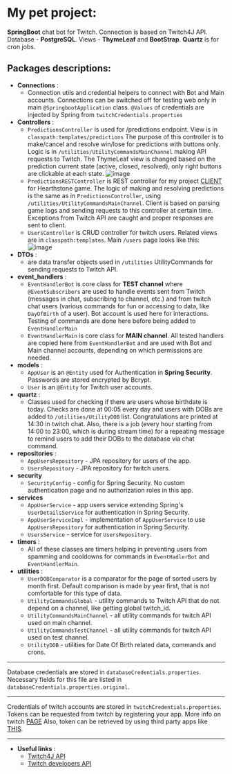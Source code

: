 My pet project:
================
**SpringBoot** chat bot for Twitch. Connection is based on Twitch4J API. Database - **PostgreSQL**. Views - **ThymeLeaf** and **BootStrap**. **Quartz** is for cron jobs. 

Packages descriptions:
-----------------
- **Connections** :
    - Connection utils and credential helpers to connect with Bot and Main accounts. Connections can be switched off for testing web only in main `@SpringbootApplication` class. `@Values` of credentials are injected by Spring from `twitchCredentials.properties`
- **Controllers** :
    - `PredictionsController` is used for /predictions endpoint. View is in `classpath:templates/predictions` The purpose of this controller is to make/cancel and resolve win/lose for predictions with buttons only. Logic is in `/utilities/UtilityCommandsMainChannel` making API requests to Twitch. The ThymeLeaf view is changed based on the prediction current state (active, closed, resolved), only right buttons are clickable at each state.
    ![image](https://t.ly/7_AAn)
    - `PredictionsRESTController` is REST controller for my project <a href="https://github.com/MaxonRash/prediction_client_3">CLIENT</a> for Hearthstone game. The logic of making and resolving predictions is the same as in `PredictionsController`, using `/utilities/UtilityCommandsMainChannel`. Client is based on parsing game logs and sending requests to this controller at certain time. Exceptions from Twitch API are caught and proper responses are sent to client.
    - `UsersController` is CRUD controller for twitch users. Related views are in `classpath:templates`. Main `/users` page looks like this: ![image](https://i.imgur.com/NRS94qL.jpeg) 
- **DTOs** :
  - are data transfer objects used in `/utilities` UtilityCommands for sending requests to Twitch API.
- **event_handlers** :
  - `EventHandlerBot` is core class for **TEST channel** where `@EventSubscribers` are used to handle events sent from Twitch (messages in chat, subscribing to channel, etc.) and from twitch chat users (various commands for fun or accessing to data, like `DayOfBirth` of a user). Bot account is used here for interactions. Testing of commands are done here before being added to `EventHandlerMain`
  - `EventHandlerMain` is core class for **MAIN channel**. All tested handlers are copied here from `EventHandlerBot` and are used with Bot and Main channel accounts, depending on which permissions are needed.
- **models** :
  - `AppUser` is an `@Entity` used for Authentication in **Spring Security**. Passwords are stored encrypted by Bcrypt.
  - `User` is an `@Entity` for Twitch user accounts.
- **quartz** :
  - Classes used for checking if there are users whose birthdate is today. Checks are done at 00:05 every day and users with DOBs are added to `/utilities/UtilityDOB` list. Congratulations are printed at 14:30 in twitch chat. Also, there is a job (every hour starting from 14:00 to 23:00, which is during stream time) for a repeating message to remind users to add their DOBs to the database via chat command.
- **repositories** :
  - `AppUsersRepository` - JPA repository for users of the app.
  - `UsersRepository` - JPA repository for twitch users.
- **security**
  - `SecurityConfig` - config for Spring Security. No custom authentication page and no authorization roles in this app.
- **services**
  - `AppUserService` - app users service extending Spring's `UserDetailsService` for authentication in Spring Security.
  - `AppUserServiceImpl` - implementation of `AppUserService` to use `AppUsersRepository` for authentication in Spring Security.
  - `UsersService` - service for `UsersRepository`.
- **timers** :
  - All of these classes are timers helping in preventing users from spamming and cooldowns for commands in `EventHadlerBot` and `EventHandlerMain`.
- **utilities** :
  - `UserDOBComparator` is a comparator for the page of sorted users by month first. Default comparison is made by year first, that is not comfortable for this type of data.
  - `UtilityCommandsGlobal` - utility commands to Twitch API that do not depend on a channel, like getting global twitch_id.
  - `UtilityCommandsMainChannel` - all utility commands for twitch API used on main channel. 
  - `UtilityCommandsTestChannel` - all utility commands for twitch API used on test channel.
  - `UtilityDOB` - utilities for Date Of Birth related data, commands and crons.
-----
Database credentials are stored in `databaseCredentials.properties`. Necessary fields for this file are listed in `databaseCredentials.properties.original`.
*****
Credentials of twitch accounts are stored in `twitchCredentials.properties`. Tokens can be requested from twitch by registering your app. More info on twitch <a href="https://dev.twitch.tv/docs/authentication/">PAGE</a> Also, token can be retrieved by using third party apps like <a href="https://twitchtokengenerator.com/">THIS</a>.
*****
- **Useful links** :
  - <a href="https://github.com/twitch4j/twitch4j">Twitch4J API</a>
  - <a href="https://dev.twitch.tv/docs/api/reference/">Twitch developers API</a>